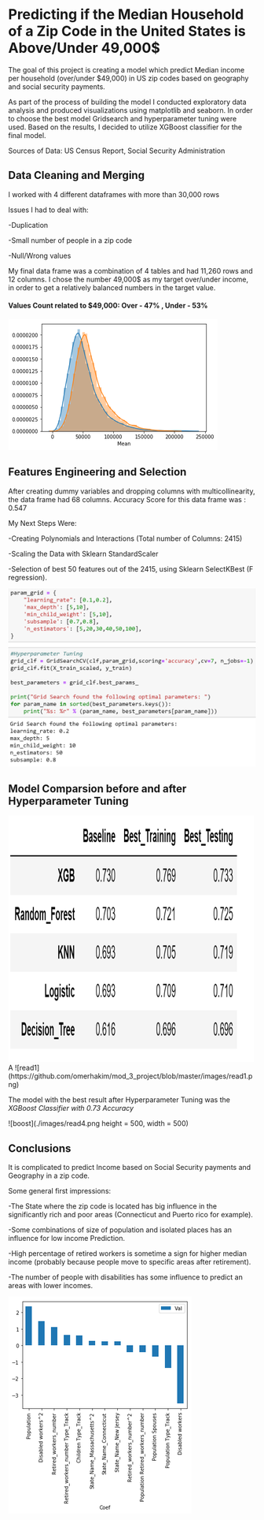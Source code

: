 
# Predicting if the Median Household of a Zip Code in the United States is Above/Under 49,000$

The goal of this project is creating a model which predict Median income per household (over/under $49,000) in US zip codes based on geography and social security payments.

As part of the process of building the model I conducted exploratory data analysis and produced visualizations using matplotlib and seaborn.
In order to choose the best model Gridsearch and hyperparameter tuning were used. Based on the results, I decided to utilize XGBoost classifier for the final model.

Sources of Data:
US Census Report, Social Security Administration





## Data Cleaning and Merging
I worked with 4 different dataframes with more than 30,000 rows

Issues I had to deal with:

-Duplication

-Small number of people in a zip code

-Null/Wrong values

My final data frame was a combination of 4 tables and had 11,260 rows and  12 columns. 
I chose the number 49,000$  as my target over/under income, in order to get a relatively balanced numbers in the target value.

#### Values Count related to $49,000: Over - 47% , Under - 53%

![dist](./images/read3.png)

## Features Engineering and Selection
After creating dummy variables and dropping columns with multicollinearity, the data frame had 68 columns. Accuracy Score for this data frame was : 0.547

My Next Steps Were:

-Creating Polynomials and Interactions (Total number of Columns: 2415)

-Scaling the Data with Sklearn StandardScaler

-Selection of best 50 features out of the 2415, using Sklearn SelectKBest (F regression).

![tuning](./images/image2.png)


## Model Comparsion before and after Hyperparameter Tuning

<img src = "./images/image1.png"  width = 500  height = 500>
A
![read1](https://github.com/omerhakim/mod_3_project/blob/master/images/read1.png)

The model with the best result after Hyperparameter Tuning was the *XGBoost Classifier with 0.73 Accuracy*

![boost](./images/read4.png height = 500, width = 500)



## Conclusions
It is complicated to predict Income based on Social Security payments and Geography in a zip code.

Some general first impressions:

-The State where the zip code is located has big influence in the significantly rich and poor areas (Connecticut and Puerto rico for example). 

-Some combinations of size of population and isolated places has an influence for low income Prediction.

-High percentage of retired workers is sometime a sign for higher median income (probably because people move to specific areas after retirement).

-The number of people with disabilities has some influence to predict an areas with lower incomes.

![dist1](./images/read2.png)







